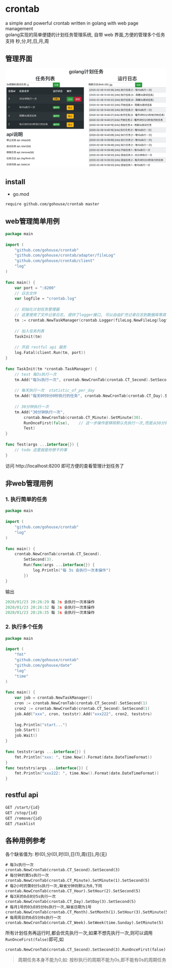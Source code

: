 # crontab
a simple and powerful crontab written in golang with web page management  
golang实现的简单便捷的计划任务管理系统, 自带 web 界面,方便的管理多个任务  
支持 秒,分,时,日,月,周  

## 管理界面
![](example/demo.jpg)

## install
- go.mod
```shell script
require github.com/gohouse/crontab master
````

## web管理简单用例
```go
package main

import (
	"github.com/gohouse/crontab"
	"github.com/gohouse/crontab/adapter/fileLog"
	"github.com/gohouse/crontab/client"
	"log"
)

func main() {
	var port = ":8200"
	// 日志文件
	var logfile = "crontab.log"

	// 初始化计划任务管理器
	// 这里使用了文件记录日志, 提供了logger接口, 可以自由扩充记录日志到数据库等其他地方
	tm := crontab.NewTaskManager(crontab.Logger(fileLog.NewFileLog(logfile)))

	// 加入任务列表
	TaskInit(tm)

	// 开启 restful api 服务
	log.Fatal(client.Run(tm, port))
}

func TaskInit(tm *crontab.TaskManager) {
	// test 每3s执行一次
	tm.Add("每3s执行一次", crontab.NewCronTab(crontab.CT_Second).SetSecond(3), Test)

	// 每天执行一次  statistic_of_per_day
	tm.Add("每天0时0分0秒执行的任务", crontab.NewCronTab(crontab.CT_Day).SetDay(1), Test)

	// 30分钟执行一次
	tm.Add("30分钟执行一次",
		crontab.NewCronTab(crontab.CT_Minute).SetMinute(30).
		RunOnceFirst(false),	// 这一步操作是移除默认先执行一次,而是从30分钟后的 0s 开始周期执行第一次
		Test)
}

func Test(args ...interface{}) {
	// todo 这里就是你想干的事
}
```
访问 http://localhost:8200 即可方便的查看管理计划任务了

## 非web管理用例
### 1. 执行简单的任务
```go
package main

import (
	"github.com/gohouse/crontab"
	"log"
)

func main() {
	crontab.NewCronTab(crontab.CT_Second).
		SetSecond(3).
		Run(func(args ...interface{}) {
			log.Println("每 3s 会执行一次本操作")
		})
}
```
输出
```go
2020/01/23 20:26:29 每 3s 会执行一次本操作
2020/01/23 20:26:32 每 3s 会执行一次本操作
2020/01/23 20:26:35 每 3s 会执行一次本操作
```

### 2. 执行多个任务
```go
package main

import (
	"fmt"
	"github.com/gohouse/crontab"
	"github.com/gohouse/date"
	"log"
	"time"
)

func main() {
	var job = crontab.NewTaskManager()
	cron := crontab.NewCronTab(crontab.CT_Second).SetSecond(1)
	cron2 := crontab.NewCronTab(crontab.CT_Second).SetSecond(1)
	job.Add("xxx", cron, teststr).Add("xxx222", cron2, teststrs)

	log.Println("start...")
	job.Start()
	job.Wait()
}

func teststr(args ...interface{}) {
	fmt.Println("xxx: ", time.Now().Format(date.DateTimeFormat))
}
func teststrs(args ...interface{}) {
	fmt.Println("xxx222: ", time.Now().Format(date.DateTimeFormat))
}
```

## restful api  
`GET /start/{id}`  
`GET /stop/{id}`  
`GET /remove/{id}`  
`GET /tasklist`  

## 各种用例参考
各个缺省值为: 秒(0),分(0),时(0),日(1),周(日),月(无)  
```shell script
# 每3s执行一次
crontab.NewCronTab(crontab.CT_Second).SetSecond(3)
# 每分钟的第5s执行一次
crontab.NewCronTab(crontab.CT_Minute).SetMinute(1).SetSecond(5)
# 每2小时的第0分5s执行一次,缺省分钟则默认为0,下同
crontab.NewCronTab(crontab.CT_Hour).SetHour(2).SetSecond(5)
# 每3天的0点0分5s执行一次
crontab.NewCronTab(crontab.CT_Day).SetDay(3).SetSecond(5)
# 每月1号的03点05分0s执行一次,缺省日期为1号
crontab.NewCronTab(crontab.CT_Month).SetMonth(1).SetHour(3).SetMinute(5)
# 每周周日的0点5分0s执行一次
crontab.NewCronTab(crontab.CT_Week).SetWeek(time.Sunday).SetMinute(5)
```
所有计划任务再运行时,都会优先执行一次,如果不想先执行一次,则可以调用`RunOnceFirst(false)`即可,如
```shell script
crontab.NewCronTab(crontab.CT_Second).SetSecond(3).RunOnceFirst(false)
```
> 周期任务本身不能为0,如: 按秒执行的周期不能为0s,即不能有0s的周期任务